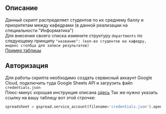 ## Описание
Данный скрипт распределяет студентов по их среднему баллу и приоритетам между кафедрами (в данной реализации на специальности "Информатика")  
Для внесения своего списка измените структуру `departments` по следующему принципу `"название": (кол-во студентов на кафедру, индекс столбца для записи результатов)`  
[Пример таблицы](https://docs.google.com/spreadsheets/d/1_Qq95tMhy7mlyoYDWhpIQ7HgNZo0QeIPELi9ISYQecI/edit?usp=sharing)

## Авторизация
Для работы скрипта необходимо создать сервисный аккаунт Google Cloud, подключить туда Google Sheets API и загрузить файл `credentials.json`  
Плюс-минус хорошая инструкция описана [здесь](https://habr.com/ru/articles/575160/)
Так же нужно указать ссылку на вашу таблицу вот этой строчке:
```python
spreadsheet = gspread.service_account(filename='credentials.json').open_by_url("URL")
```